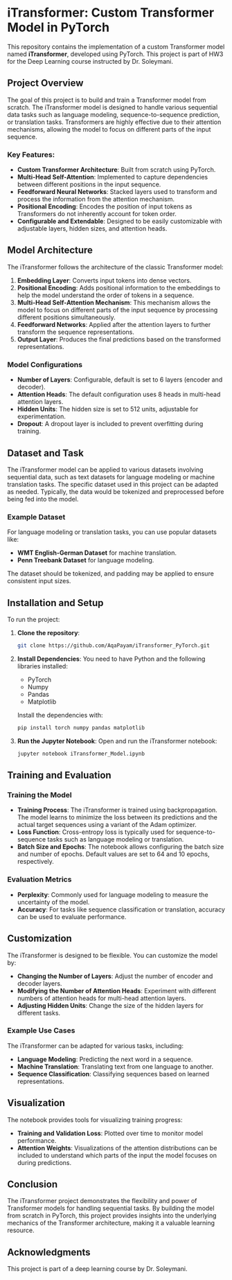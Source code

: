 
# iTransformer: Custom Transformer Model in PyTorch

This repository contains the implementation of a custom Transformer model named **iTransformer**, developed using PyTorch. This project is part of HW3 for the Deep Learning course instructed by Dr. Soleymani.

## Project Overview

The goal of this project is to build and train a Transformer model from scratch. The iTransformer model is designed to handle various sequential data tasks such as language modeling, sequence-to-sequence prediction, or translation tasks. Transformers are highly effective due to their attention mechanisms, allowing the model to focus on different parts of the input sequence.

### Key Features:
- **Custom Transformer Architecture**: Built from scratch using PyTorch.
- **Multi-Head Self-Attention**: Implemented to capture dependencies between different positions in the input sequence.
- **Feedforward Neural Networks**: Stacked layers used to transform and process the information from the attention mechanism.
- **Positional Encoding**: Encodes the position of input tokens as Transformers do not inherently account for token order.
- **Configurable and Extendable**: Designed to be easily customizable with adjustable layers, hidden sizes, and attention heads.

## Model Architecture

The iTransformer follows the architecture of the classic Transformer model:

1. **Embedding Layer**: Converts input tokens into dense vectors.
2. **Positional Encoding**: Adds positional information to the embeddings to help the model understand the order of tokens in a sequence.
3. **Multi-Head Self-Attention Mechanism**: This mechanism allows the model to focus on different parts of the input sequence by processing different positions simultaneously.
4. **Feedforward Networks**: Applied after the attention layers to further transform the sequence representations.
5. **Output Layer**: Produces the final predictions based on the transformed representations.

### Model Configurations

- **Number of Layers**: Configurable, default is set to 6 layers (encoder and decoder).
- **Attention Heads**: The default configuration uses 8 heads in multi-head attention layers.
- **Hidden Units**: The hidden size is set to 512 units, adjustable for experimentation.
- **Dropout**: A dropout layer is included to prevent overfitting during training.

## Dataset and Task

The iTransformer model can be applied to various datasets involving sequential data, such as text datasets for language modeling or machine translation tasks. The specific dataset used in this project can be adapted as needed. Typically, the data would be tokenized and preprocessed before being fed into the model.

### Example Dataset

For language modeling or translation tasks, you can use popular datasets like:
- **WMT English-German Dataset** for machine translation.
- **Penn Treebank Dataset** for language modeling.

The dataset should be tokenized, and padding may be applied to ensure consistent input sizes.

## Installation and Setup

To run the project:

1. **Clone the repository**:
    ```bash
    git clone https://github.com/AqaPayam/iTransformer_PyTorch.git
    ```

2. **Install Dependencies**:
    You need to have Python and the following libraries installed:
    - PyTorch
    - Numpy
    - Pandas
    - Matplotlib

    Install the dependencies with:
    ```bash
    pip install torch numpy pandas matplotlib
    ```

3. **Run the Jupyter Notebook**:
    Open and run the iTransformer notebook:
    ```bash
    jupyter notebook iTransformer_Model.ipynb
    ```

## Training and Evaluation

### Training the Model

- **Training Process**: The iTransformer is trained using backpropagation. The model learns to minimize the loss between its predictions and the actual target sequences using a variant of the Adam optimizer.
- **Loss Function**: Cross-entropy loss is typically used for sequence-to-sequence tasks such as language modeling or translation.
- **Batch Size and Epochs**: The notebook allows configuring the batch size and number of epochs. Default values are set to 64 and 10 epochs, respectively.

### Evaluation Metrics

- **Perplexity**: Commonly used for language modeling to measure the uncertainty of the model.
- **Accuracy**: For tasks like sequence classification or translation, accuracy can be used to evaluate performance.

## Customization

The iTransformer is designed to be flexible. You can customize the model by:
- **Changing the Number of Layers**: Adjust the number of encoder and decoder layers.
- **Modifying the Number of Attention Heads**: Experiment with different numbers of attention heads for multi-head attention layers.
- **Adjusting Hidden Units**: Change the size of the hidden layers for different tasks.

### Example Use Cases

The iTransformer can be adapted for various tasks, including:
- **Language Modeling**: Predicting the next word in a sequence.
- **Machine Translation**: Translating text from one language to another.
- **Sequence Classification**: Classifying sequences based on learned representations.

## Visualization

The notebook provides tools for visualizing training progress:
- **Training and Validation Loss**: Plotted over time to monitor model performance.
- **Attention Weights**: Visualizations of the attention distributions can be included to understand which parts of the input the model focuses on during predictions.

## Conclusion

The iTransformer project demonstrates the flexibility and power of Transformer models for handling sequential tasks. By building the model from scratch in PyTorch, this project provides insights into the underlying mechanics of the Transformer architecture, making it a valuable learning resource.

## Acknowledgments

This project is part of a deep learning course by Dr. Soleymani.
